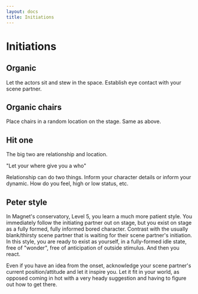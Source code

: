 ```yaml
---
layout: docs
title: Initiations
---
```


# Initiations

## Organic

Let the actors sit and stew in the space. Establish eye contact with your scene partner.

## Organic chairs

Place chairs in a random location on the stage. Same as above.

## Hit one

The big two are relationship and location.

"Let your where give you a who"

Relationship can do two things. Inform your character details or inform your dynamic. How do you feel, high or low status, etc.

## Peter style

In Magnet's conservatory, Level 5, you learn a much more patient style. You immediately follow the initiating partner out on stage, but you exist on stage as a fully formed, fully informed bored character. Contrast with the usually blank/thirsty scene partner that is waiting for their scene partner's initiation. In this style, you are ready to exist as yourself, in a fully-formed idle state, free of "wonder", free of anticipation of outside stimulus. And then you react.

Even if you have an idea from the onset, acknowledge your scene partner's current position/attitude and let it inspire you. Let it fit in your world, as opposed coming in hot with a very heady suggestion and having to figure out how to get there.
